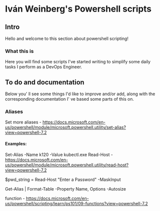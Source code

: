 # Iván Weinberg's Powershell scripts

## Intro

Hello and welcome to this section about powershell scripting!

### What this is

Here you will find some scripts I've started writing to simplify some daily tasks I perform as a DevOps Engineer.

## To do and documentation

Below you' ll see some things I'd like to improve and/or add, along with  the corresponding documentation I' ve based some parts of this on.

### Aliases 

Set more aliases - https://docs.microsoft.com/en-us/powershell/module/microsoft.powershell.utility/set-alias?view=powershell-7.2

#### Examples:
Set-Alias -Name k120 -Value kubectl.exe
Read-Host - https://docs.microsoft.com/en-us/powershell/module/microsoft.powershell.utility/read-host?view=powershell-7.2

$pwd_string = Read-Host "Enter a Password" -MaskInput

Get-Alias | Format-Table -Property Name, Options -Autosize

function - https://docs.microsoft.com/en-us/powershell/scripting/learn/ps101/09-functions?view=powershell-7.2
